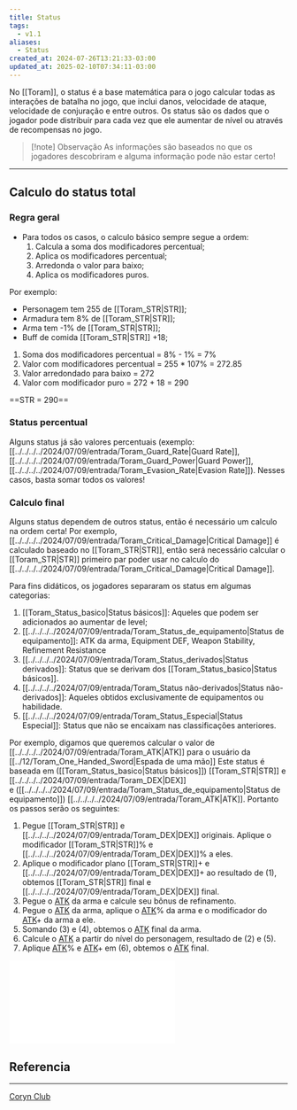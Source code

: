 ```yaml
---
title: Status
tags:
  - v1.1
aliases:
  - Status
created_at: 2024-07-26T13:21:33-03:00
updated_at: 2025-02-10T07:34:11-03:00
---
```


No [[Toram]], o status é a base matemática para o jogo calcular todas as interações de batalha no jogo, que inclui danos, velocidade de ataque, velocidade de conjuração e entre outros. Os status são os dados que o jogador pode distribuir para cada vez que ele aumentar de nível ou através de recompensas no jogo.

> [!note] Observação
> As informações são baseados no que os jogadores descobriram e alguma informação pode não estar certo!

---

## Calculo do status total
### Regra geral

 - Para todos os casos, o calculo básico sempre segue a ordem: 
	1. Calcula a soma dos modificadores percentual;
	2. Aplica os modificadores percentual;
	3. Arredonda o valor para baixo;
	4. Aplica os modificadores puros.

Por exemplo:
 - Personagem tem 255 de [[Toram_STR|STR]];
 - Armadura tem 8% de [[Toram_STR|STR]];
 - Arma tem -1% de [[Toram_STR|STR]];
 - Buff de comida [[Toram_STR|STR]] +18;

1. Soma dos modificadores percentual = 8% - 1% = 7%
2. Valor com modificadores percentual = 255 * 107% = 272.85
3. Valor arredondado para baixo = 272
4. Valor com modificador puro = 272 + 18 = 290

==STR = 290==

### Status percentual

Alguns status já são valores percentuais (exemplo: [[../../../../2024/07/09/entrada/Toram_Guard_Rate|Guard Rate]], [[../../../../2024/07/09/entrada/Toram_Guard_Power|Guard Power]], [[../../../../2024/07/09/entrada/Toram_Evasion_Rate|Evasion Rate]]). Nesses casos, basta somar todos os valores!

### Calculo final

Alguns status dependem de outros status, então é necessário um calculo na ordem certa! Por exemplo, [[../../../../2024/07/09/entrada/Toram_Critical_Damage|Critical Damage]] é calculado baseado no [[Toram_STR|STR]], então será necessário calcular o [[Toram_STR|STR]] primeiro par poder usar no calculo do [[../../../../2024/07/09/entrada/Toram_Critical_Damage|Critical Damage]].  

Para fins didáticos, os jogadores separaram os status em algumas categorias:
1. [[Toram_Status_basico|Status básicos]]: Aqueles que podem ser adicionados ao aumentar de level;
2. [[../../../../2024/07/09/entrada/Toram_Status_de_equipamento|Status de equipamento]]: ATK da arma, Equipment DEF, Weapon Stability, Refinement Resistance
3. [[../../../../2024/07/09/entrada/Toram_Status_derivados|Status derivados]]: Status que se derivam dos [[Toram_Status_basico|Status básicos]]. 
4. [[../../../../2024/07/09/entrada/Toram_Status não-derivados|Status não-derivados]]: Aqueles obtidos exclusivamente de equipamentos ou habilidade.
5. [[../../../../2024/07/09/entrada/Toram_Status_Especial|Status Especial]]: Status que não se encaixam nas classificações anteriores.

Por exemplo, digamos que queremos calcular o valor de [[../../../../2024/07/09/entrada/Toram_ATK|ATK]] para o usuário da [[../12/Toram_One_Handed_Sword|Espada de uma mão]] Este status é baseada em ([[Toram_Status_basico|Status básicos]]) [[Toram_STR|STR]] e [[../../../../2024/07/09/entrada/Toram_DEX|DEX]] e ([[../../../../2024/07/09/entrada/Toram_Status_de_equipamento|Status de equipamento]]) [[../../../../2024/07/09/entrada/Toram_ATK|ATK]]. Portanto os passos serão os seguintes:
1. Pegue [[Toram_STR|STR]] e [[../../../../2024/07/09/entrada/Toram_DEX|DEX]] originais. Aplique o modificador [[Toram_STR|STR]]% e [[../../../../2024/07/09/entrada/Toram_DEX|DEX]]% a eles.
2. Aplique o modificador plano [[Toram_STR|STR]]+ e [[../../../../2024/07/09/entrada/Toram_DEX|DEX]]+ ao resultado de (1), obtemos [[Toram_STR|STR]] final e [[../../../../2024/07/09/entrada/Toram_DEX|DEX]] final.
3. Pegue o [ATK](content/entrada/2024/07/09/Toram_ATK.md) da arma e calcule seu bônus de refinamento.
4. Pegue o [ATK](content/entrada/2024/07/09/Toram_ATK.md) da arma, aplique o [ATK](content/entrada/2024/07/09/Toram_ATK.md)% da arma e o modificador do [ATK](content/entrada/2024/07/09/Toram_ATK.md)+ da arma a ele.
5. Somando (3) e (4), obtemos o [ATK](content/entrada/2024/07/09/Toram_ATK.md) final da arma.
6. Calcule o [ATK](content/entrada/2024/07/09/Toram_ATK.md) a partir do nível do personagem, resultado de (2) e (5).
7. Aplique [ATK](content/entrada/2024/07/09/Toram_ATK.md)% e [ATK](content/entrada/2024/07/09/Toram_ATK.md)+ em (6), obtemos o [ATK](content/entrada/2024/07/09/Toram_ATK.md) final.

![Toram_status.excalidraw](../../../../excalidraw/Toram_status.excalidraw.md)

## Referencia
---
[Coryn Club](https://coryn.club/guide.php?key=status)


